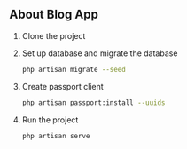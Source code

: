 ## About Blog App
1. Clone the project

2. Set up database and migrate the database
    ```sh
    php artisan migrate --seed
    ```

3. Create passport client
    ```sh
    php artisan passport:install --uuids
    ```

4. Run the project
    ```sh
    php artisan serve
    ```
